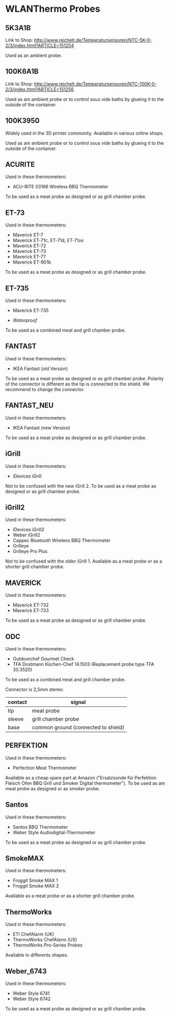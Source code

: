 # WLANThermo Probes
## 5K3A1B
Link to Shop:
http://www.reichelt.de/Temperatursensoren/NTC-5K-0-2/3/index.html?ARTICLE=151254

Used as an ambient probe.
## 100K6A1B
Link to Shop:
http://www.reichelt.de/Temperatursensoren/NTC-100K-0-2/3/index.html?ARTICLE=151256

Used as am ambient probe or to control sous vide baths by glueing it to the outside of the container.
## 100K3950
Widely used in the 3D printer community. Available in various online shops.

Used as am ambient probe or to control sous vide baths by glueing it to the outside of the container.
## ACURITE
Used in these thermometers:
* ACU-RITE 03166 Wireless BBQ Thermometer

To be used as a meat probe as designed or as grill chamber probe.
## ET-73
Used in these thermometers:
* Maverick ET-7
* Maverick ET-71c, ET-71d, ET-71os
* Maverick ET-72
* Maverick ET-73
* Maverick ET-77
* Maverick ET-901b

To be used as a meat probe as designed or as grill chamber probe.
## ET-735
Used in these thermometers:
* Maverick ET-735

* *Waterproof*

To be used as a combined meat and grill chamber probe.
## FANTAST
Used in these thermometers:
* IKEA Fantast (old Version)

To be used as a meat probe as designed or as grill chamber probe. Polarity of the connector is different as the tip is connected to the shield. We recommend to change the connector.
## FANTAST_NEU
Used in these thermometers:
* IKEA Fantast (new Version)

To be used as a meat probe as designed or as grill chamber probe.
## iGrill
Used in these thermometers:
* iDevices iGrill

Not to be confused with the new iGrill 2.
To be used as a meat probe as designed or as grill chamber probe.
## iGrill2
Used in these thermometers:
* iDevices iGrill2
* Weber iGrill2
* Cappec Bluetooth Wireless BBQ Thermometer
* Grilleye
* Grilleye Pro Plus

Not to be confused with the older iGrill 1.
Available as a meat probe or as a shorter grill chamber probe.
## MAVERICK
Used in these thermometers:
* Maverick ET-732
* Maverick ET-733

To be used as a meat probe as designed or as grill chamber probe.
## ODC
Used in these thermometers:
* Outdoorchef Gourmet Check
* TFA Dostmann Küchen-Chef 14.1503 (Replacement probe type TFA 30.3520)

To be used as a combined meat and grill chamber probe.

Connector is 2,5mm stereo:

| contact |  signal                             |
| ------- | ----------------------------------- |
| tip     | meat probe                          |
| sleeve  | grill chamber probe                 |
| base    | common ground (connected to shield) |

## PERFEKTION
Used in these thermometers:
* Perfection Meat Thermometer
 
Available as a cheap spare part at Amazon ("Ersatzsonde für Perfektion Fleisch Ofen BBQ Grill und Smoker Digital thermometer").
To be used as am meat probe as designed or as smoker probe.
## Santos
Used in these thermometers:
* Santos BBQ Thermometer
* Weber Style Audiodigital-Thermometer

To be used as a meat probe as designed or as grill chamber probe.
## SmokeMAX
Used in these thermometers:
* Froggit Smoke MAX 1
* Froggit Smoke MAX 2

Available as a meat probe or as a shorter grill chamber probe.
## ThermoWorks
Used in these thermometers:
* ETI ChefAlarm (UK)
* ThermoWorks ChefAlarm (US)
* ThermoWorks Pro-Series Probes

Available in differents shapes.
## Weber_6743
Used in these thermometers:
* Weber Style 6741
* Weber Style 6742

To be used as a meat probe as designed or as grill chamber probe.
